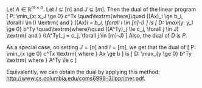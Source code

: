 Let $A \in \mathbb{R}^{m \times n}$. Let $I \subseteq [n]$ and $J \subseteq [m]$.
Then the dual of the linear program
\[ P: \min_{x: x_J \ge 0} c^Tx \quad\textrm{where}\quad
((Ax)_i \ge b_i, \forall i \in I) \textrm{ and } ((Ax)_i = b_i, \forall i \in [n]-I) \]
is
\[ D: \max_{y: y_I \ge 0} b^Ty \quad\textrm{where}\quad
((A^Ty)_j \le c_j, \forall j \in J) \textrm{ and } ((A^Ty)_j = c_j, \forall j \in [m]-J) \]
Also, the dual of $D$ is $P$.

As a special case, on setting $J = [n]$ and $I = [m]$, we get that the dual of
\[ P: \min_{x \ge 0} c^Tx \textrm{ where } Ax \ge b \]
is
\[ D: \max_{y \ge 0} b^Ty \textrm{ where } A^Ty \le c \]

Equivalently, we can obtain the dual by applying this method:
<http://www.cs.columbia.edu/coms6998-3/lpprimer.pdf>.
